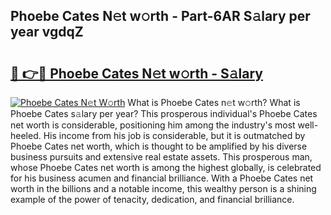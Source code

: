 ## Phoebe Cates N𝚎t w𝚘rth - Part-6AR S𝚊lary per year vgdqZ

# <h2><a href="http://gc37zw1.nevu.top/?p=Phoebe+Cates">🔗 👉🔴 Phoebe Cates N𝚎t w𝚘rth - S𝚊lary</a></h2>

[![Phoebe Cates N𝚎t W𝚘rth](https://i.imgur.com/Oavwk0R.jpeg)](http://gc37zw1.nevu.top/?p=Phoebe+Cates)
What is Phoebe Cates n𝚎t w𝚘rth? What is Phoebe Cates s𝚊lary per year?
This prosperous individual's Phoebe Cates net worth is considerable, positioning him among the industry's most well-heeled. His income from his job is considerable, but it is outmatched by Phoebe Cates net worth, which is thought to be amplified by his diverse business pursuits and extensive real estate assets. This prosperous man, whose Phoebe Cates net worth is among the highest globally, is celebrated for his business acumen and financial brilliance. With a Phoebe Cates net worth in the billions and a notable income, this wealthy person is a shining example of the power of tenacity, dedication, and financial brilliance.
